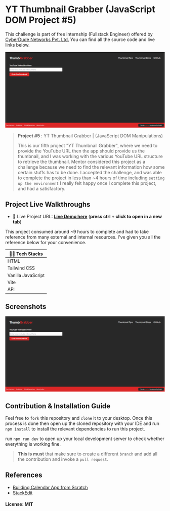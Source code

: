 # YT Thumbnail Grabber (JavaScript DOM Project #5)

This challenge is part of free internship (Fullstack Engineer) offered by [CyberDude Networks Pvt. Ltd.](https://cyberdudenetworks.com) You can find all the source code and live links below.

![This is the first impression](./assets/images/ThumbGrabber%20-%20Screenshot.png)



> **Project #5** : YT Thumbnail Grabber | (JavaScript DOM Manipulations)
>
> This is our fifth project "YT Thumbnail Grabber", where we need to provide the YouTube URL then the app should provide us the thumbnail, and I was working with the various YouTube URL structure to retrieve the thumbnail. Mentor considered this project as a challenge because we need to find the relevant information how some certain stuffs has to be done. I accepted the challenge, and was able to complete the project in less than ~4 hours of time including `setting up the environment` I really felt happy once I complete this project, and had a satisfactory. 



## Project Live Walkthroughs

- 🚀 Live Project URL: [**Live Demo here**](https://mshajid.github.io/cyberdude-challenges/javascript/02-javascript-dom/05-yt-thumbnail-grabber/dist/) (**press ctrl + click to open in a new tab**)

This project consumed around ~9 hours to complete and had to take reference from many external and internal resources. I've given you all the reference below for your convenience. 

| 💪🏽 **Tech Stacks**  |
|--|
| HTML | 
| Tailwind CSS |
| Vanilla JavaScript |
| Vite |
| API |

## Screenshots

![This is the first impression](./assets/images/ThumbGrabber%20-%20Screenshot.png)
<!-- ![This is the first impression](./public/images/Work%20Remote%20-%20Screenshot%202.png) -->


## Contribution & Installation Guide
Feel free to `fork` this repository and `clone` it to your desktop. Once this process is done then open up the cloned repository with your IDE and run `npm install` to install the relevant dependencies to run this project.

run `npm run dev` to open up your local development server to check whether everything is working fine. 

> **This is must**
that make sure to create a different `branch` and add all the contribution and invoke a `pull request`.

## References

- [Building Calendar App from Scratch](https://www.youtube.com/watch?v=Fh9YgIT1mPc&t=2459s&pp=ygUcZGF5IGNhbGVuZGFyIHRhbWlsIGN5YmVyZHVkZQ%3D%3D)
- [StackEdit](https://stackedit.io/)

#### License: MIT
